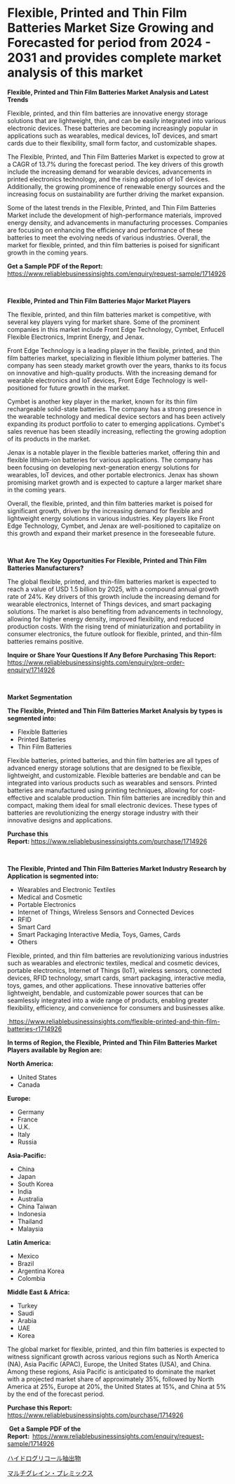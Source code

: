 <p><h1>Flexible, Printed and Thin Film Batteries Market Size Growing and Forecasted for period from 2024 - 2031 and provides complete market analysis of this market</h1></p><p><strong>Flexible, Printed and Thin Film Batteries Market Analysis and Latest Trends</strong></p>
<p><p>Flexible, printed, and thin film batteries are innovative energy storage solutions that are lightweight, thin, and can be easily integrated into various electronic devices. These batteries are becoming increasingly popular in applications such as wearables, medical devices, IoT devices, and smart cards due to their flexibility, small form factor, and customizable shapes.</p><p>The Flexible, Printed, and Thin Film Batteries Market is expected to grow at a CAGR of 13.7% during the forecast period. The key drivers of this growth include the increasing demand for wearable devices, advancements in printed electronics technology, and the rising adoption of IoT devices. Additionally, the growing prominence of renewable energy sources and the increasing focus on sustainability are further driving the market expansion.</p><p>Some of the latest trends in the Flexible, Printed, and Thin Film Batteries Market include the development of high-performance materials, improved energy density, and advancements in manufacturing processes. Companies are focusing on enhancing the efficiency and performance of these batteries to meet the evolving needs of various industries. Overall, the market for flexible, printed, and thin film batteries is poised for significant growth in the coming years.</p></p>
<p><strong>Get a Sample PDF of the Report:&nbsp;</strong> <a href="https://www.reliablebusinessinsights.com/enquiry/request-sample/1714926">https://www.reliablebusinessinsights.com/enquiry/request-sample/1714926</a></p>
<p>&nbsp;</p>
<p><strong>Flexible, Printed and Thin Film Batteries Major Market Players</strong></p>
<p><p>The flexible, printed, and thin film batteries market is competitive, with several key players vying for market share. Some of the prominent companies in this market include Front Edge Technology, Cymbet, Enfucell Flexible Electronics, Imprint Energy, and Jenax.</p><p>Front Edge Technology is a leading player in the flexible, printed, and thin film batteries market, specializing in flexible lithium polymer batteries. The company has seen steady market growth over the years, thanks to its focus on innovative and high-quality products. With the increasing demand for wearable electronics and IoT devices, Front Edge Technology is well-positioned for future growth in the market.</p><p>Cymbet is another key player in the market, known for its thin film rechargeable solid-state batteries. The company has a strong presence in the wearable technology and medical device sectors and has been actively expanding its product portfolio to cater to emerging applications. Cymbet's sales revenue has been steadily increasing, reflecting the growing adoption of its products in the market.</p><p>Jenax is a notable player in the flexible batteries market, offering thin and flexible lithium-ion batteries for various applications. The company has been focusing on developing next-generation energy solutions for wearables, IoT devices, and other portable electronics. Jenax has shown promising market growth and is expected to capture a larger market share in the coming years.</p><p>Overall, the flexible, printed, and thin film batteries market is poised for significant growth, driven by the increasing demand for flexible and lightweight energy solutions in various industries. Key players like Front Edge Technology, Cymbet, and Jenax are well-positioned to capitalize on this growth and expand their market presence in the foreseeable future.</p></p>
<p>&nbsp;</p>
<p><strong>What Are The Key Opportunities For Flexible, Printed and Thin Film Batteries Manufacturers?</strong></p>
<p><p>The global flexible, printed, and thin-film batteries market is expected to reach a value of USD 1.5 billion by 2025, with a compound annual growth rate of 24%. Key drivers of this growth include the increasing demand for wearable electronics, Internet of Things devices, and smart packaging solutions. The market is also benefiting from advancements in technology, allowing for higher energy density, improved flexibility, and reduced production costs. With the rising trend of miniaturization and portability in consumer electronics, the future outlook for flexible, printed, and thin-film batteries remains positive.</p></p>
<p><strong>Inquire or Share Your Questions If Any Before Purchasing This Report:</strong> <a href="https://www.reliablebusinessinsights.com/enquiry/pre-order-enquiry/1714926">https://www.reliablebusinessinsights.com/enquiry/pre-order-enquiry/1714926</a></p>
<p>&nbsp;</p>
<p><strong>Market Segmentation</strong></p>
<p><strong>The Flexible, Printed and Thin Film Batteries Market Analysis by types is segmented into:</strong></p>
<p><ul><li>Flexible Batteries</li><li>Printed Batteries</li><li>Thin Film Batteries</li></ul></p>
<p><p>Flexible batteries, printed batteries, and thin film batteries are all types of advanced energy storage solutions that are designed to be flexible, lightweight, and customizable. Flexible batteries are bendable and can be integrated into various products such as wearables and sensors. Printed batteries are manufactured using printing techniques, allowing for cost-effective and scalable production. Thin film batteries are incredibly thin and compact, making them ideal for small electronic devices. These types of batteries are revolutionizing the energy storage industry with their innovative designs and applications.</p></p>
<p><strong>Purchase this Report:&nbsp;</strong><a href="https://www.reliablebusinessinsights.com/purchase/1714926">https://www.reliablebusinessinsights.com/purchase/1714926</a></p>
<p>&nbsp;</p>
<p><strong>The Flexible, Printed and Thin Film Batteries Market Industry Research by Application is segmented into:</strong></p>
<p><ul><li>Wearables and Electronic Textiles</li><li>Medical and Cosmetic</li><li>Portable Electronics</li><li>Internet of Things, Wireless Sensors and Connected Devices</li><li>RFID</li><li>Smart Card</li><li>Smart Packaging Interactive Media, Toys, Games, Cards</li><li>Others</li></ul></p>
<p><p>Flexible, printed, and thin film batteries are revolutionizing various industries such as wearables and electronic textiles, medical and cosmetic devices, portable electronics, Internet of Things (IoT), wireless sensors, connected devices, RFID technology, smart cards, smart packaging, interactive media, toys, games, and other applications. These innovative batteries offer lightweight, bendable, and customizable power sources that can be seamlessly integrated into a wide range of products, enabling greater flexibility, efficiency, and convenience for consumers and businesses alike.</p></p>
<p><a href="https://www.reliablebusinessinsights.com/flexible-printed-and-thin-film-batteries-r1714926">&nbsp;https://www.reliablebusinessinsights.com/flexible-printed-and-thin-film-batteries-r1714926</a></p>
<p><strong>In terms of Region, the Flexible, Printed and Thin Film Batteries Market Players available by Region are:</strong></p>
<p>
    <p> <strong> North America: </strong>
        <ul>
            <li>United States</li>
            <li>Canada</li>
        </ul>
        </p> 
    <p> <strong> Europe: </strong>
        <ul>
            <li>Germany</li>
            <li>France</li>
            <li>U.K.</li>
            <li>Italy</li>
            <li>Russia</li>
        </ul>
        </p> 
    <p> <strong> Asia-Pacific: </strong>
        <ul>
            <li>China</li>
            <li>Japan</li>
            <li>South Korea</li>
            <li>India</li>
            <li>Australia</li>
            <li>China Taiwan</li>
            <li>Indonesia</li>
            <li>Thailand</li>
            <li>Malaysia</li>
        </ul>
        </p> 
    <p> <strong> Latin America: </strong>
        <ul>
            <li>Mexico</li>
            <li>Brazil</li>
            <li>Argentina Korea</li>
            <li>Colombia</li>
        </ul>
        </p> 
    <p> <strong> Middle East & Africa: </strong>
        <ul>
            <li>Turkey</li>
            <li>Saudi</li>
            <li>Arabia</li>
            <li>UAE</li>
            <li>Korea</li>
        </ul>
    </p>
    </p>
<p><p>The global market for flexible, printed, and thin film batteries is expected to witness significant growth across various regions such as North America (NA), Asia Pacific (APAC), Europe, the United States (USA), and China. Among these regions, Asia Pacific is anticipated to dominate the market with a projected market share of approximately 35%, followed by North America at 25%, Europe at 20%, the United States at 15%, and China at 5% by the end of the forecast period.</p></p>
<p><strong>Purchase this Report: </strong><a href="https://www.reliablebusinessinsights.com/purchase/1714926">https://www.reliablebusinessinsights.com/purchase/1714926</a></p>
<p>&nbsp;<strong>Get a Sample PDF of the Report:&nbsp;&nbsp;</strong><a href="https://www.reliablebusinessinsights.com/enquiry/request-sample/1714926">https://www.reliablebusinessinsights.com/enquiry/request-sample/1714926</a></p>
<p><strong></strong></p>
<p><p><a href="https://medium.com/@addyserr7687/%E6%B0%B4%E3%82%B0%E3%83%AA%E3%82%B3%E3%83%BC%E3%83%AB%E6%8A%BD%E5%87%BA%E7%89%A9%E5%B8%82%E5%A0%B4-2031%E5%B9%B4%E3%81%BE%E3%81%A7%E3%81%AE%E5%8B%95%E5%90%91-%E4%BA%88%E6%B8%AC-%E7%AB%B6%E4%BA%89%E5%88%86%E6%9E%90-428fd09a38f3">ハイドログリコール抽出物</a></p><p><a href="https://medium.com/@teridactyl90/%E3%83%9E%E3%83%AB%E3%83%81%E3%82%B0%E3%83%AC%E3%82%A4%E3%83%B3%E3%83%97%E3%83%AA%E3%83%9F%E3%83%83%E3%82%AF%E3%82%B9%E5%B8%82%E5%A0%B4%E5%B1%95%E6%9C%9B-%E6%A5%AD%E7%95%8C%E6%A6%82%E8%A6%81%E3%81%8A%E3%82%88%E3%81%B3%E4%BA%88%E6%B8%AC-2024%E5%B9%B4%E3%81%8B%E3%82%892031%E5%B9%B4-6498768756ce">マルチグレイン・プレミックス</a></p></p>